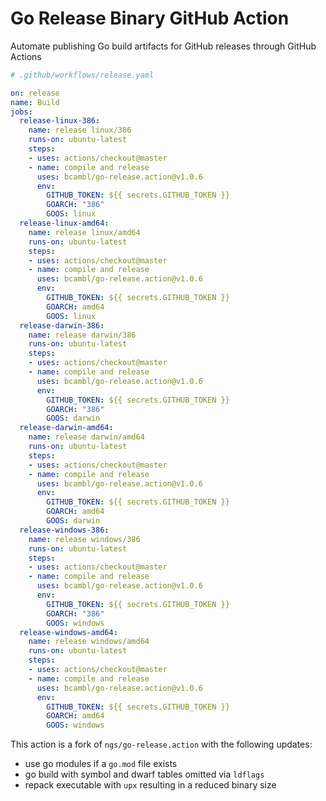 # Go Release Binary GitHub Action

Automate publishing Go build artifacts for GitHub releases through GitHub Actions

```yaml
# .github/workflows/release.yaml

on: release
name: Build
jobs:
  release-linux-386:
    name: release linux/386
    runs-on: ubuntu-latest
    steps:
    - uses: actions/checkout@master
    - name: compile and release
      uses: bcambl/go-release.action@v1.0.6
      env:
        GITHUB_TOKEN: ${{ secrets.GITHUB_TOKEN }}
        GOARCH: "386"
        GOOS: linux
  release-linux-amd64:
    name: release linux/amd64
    runs-on: ubuntu-latest
    steps:
    - uses: actions/checkout@master
    - name: compile and release
      uses: bcambl/go-release.action@v1.0.6
      env:
        GITHUB_TOKEN: ${{ secrets.GITHUB_TOKEN }}
        GOARCH: amd64
        GOOS: linux
  release-darwin-386:
    name: release darwin/386
    runs-on: ubuntu-latest
    steps:
    - uses: actions/checkout@master
    - name: compile and release
      uses: bcambl/go-release.action@v1.0.6
      env:
        GITHUB_TOKEN: ${{ secrets.GITHUB_TOKEN }}
        GOARCH: "386"
        GOOS: darwin
  release-darwin-amd64:
    name: release darwin/amd64
    runs-on: ubuntu-latest
    steps:
    - uses: actions/checkout@master
    - name: compile and release
      uses: bcambl/go-release.action@v1.0.6
      env:
        GITHUB_TOKEN: ${{ secrets.GITHUB_TOKEN }}
        GOARCH: amd64
        GOOS: darwin
  release-windows-386:
    name: release windows/386
    runs-on: ubuntu-latest
    steps:
    - uses: actions/checkout@master
    - name: compile and release
      uses: bcambl/go-release.action@v1.0.6
      env:
        GITHUB_TOKEN: ${{ secrets.GITHUB_TOKEN }}
        GOARCH: "386"
        GOOS: windows
  release-windows-amd64:
    name: release windows/amd64
    runs-on: ubuntu-latest
    steps:
    - uses: actions/checkout@master
    - name: compile and release
      uses: bcambl/go-release.action@v1.0.6
      env:
        GITHUB_TOKEN: ${{ secrets.GITHUB_TOKEN }}
        GOARCH: amd64
        GOOS: windows
```

This action is a fork of `ngs/go-release.action` with the following updates:  

- use go modules if a `go.mod` file exists
- go build with symbol and dwarf tables omitted via `ldflags`
- repack executable with `upx` resulting in a reduced binary size
